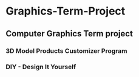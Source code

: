 # Graphics-Term-Project
## Computer Graphics Term project  
  
### 3D Model Products Customizer Program

### DIY - Design It Yourself
